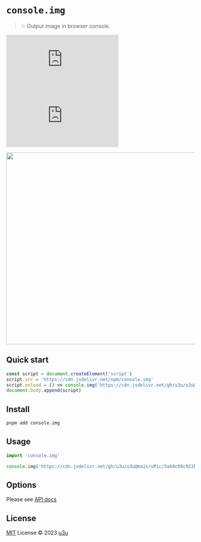 # `console.img`

> ✨ Output image in browser console.

[![npm version](https://badgen.net/npm/v/console.img)](https://npm.im/console.img) [![npm downloads](https://badgen.net/npm/dm/console.img)](https://npm.im/console.img)

<img src="https://cdn.jsdelivr.net/gh/u3u/u3u@main/uPic/console.img.gif" width="512">

## Quick start

```js
const script = document.createElement('script')
script.src = 'https://cdn.jsdelivr.net/npm/console.img'
script.onload = () => console.img('https://cdn.jsdelivr.net/gh/u3u/u3u@main/uPic/5ab9c69c922b0.gif')
document.body.append(script)
```

## Install

```sh
pnpm add console.img
```

## Usage

```js
import 'console.img'

console.img('https://cdn.jsdelivr.net/gh/u3u/u3u@main/uPic/5ab9c69c922b0.gif')
```

## Options

Please see [API docs](https://paka.dev/npm/console.img)

## License

[MIT](./LICENSE) License © 2023 [u3u](https://github.com/u3u)
